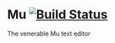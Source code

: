 # Mu [![Build Status](https://travis-ci.org/PelleJuul/Mu.svg?branch=master)](https://travis-ci.org/PelleJuul/Mu)
The venerable Mu text editor
